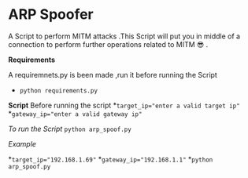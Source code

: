 # ARP Spoofer 
A Script to perform MITM attacks .This Script will put you in middle of a connection to perform further operations related to MITM :sunglasses:	 .
 
 **Requirements** 
 
 A requiremnets.py is been made ,run it before running the Script 
 * `python requirements.py`

**Script**
Before running the script
*`target_ip="enter a valid target ip"`
*`gateway_ip="enter a valid gateway ip"`

*To run the Script* `python arp_spoof.py`

*Example*

*`target_ip="192.168.1.69"`
*`gateway_ip="192.168.1.1"`
*`python arp_spoof.py `


